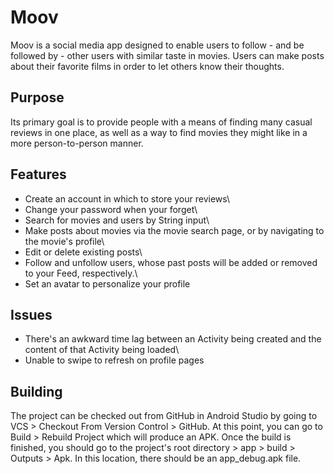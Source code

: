 # Moov
Moov is a social media app designed to enable users to follow - and be followed by - other users with similar taste in movies. Users can make posts about their favorite films in order to let others know their thoughts.

## Purpose
Its primary goal is to provide people with a means of finding many casual reviews in one place, as well as a way to find movies they might like in a more person-to-person manner.

## Features
* Create an account in which to store your reviews\
* Change your password when your forget\
* Search for movies and users by String input\
* Make posts about movies via the movie search page, or by navigating to the movie's profile\
* Edit or delete existing posts\
* Follow and unfollow users, whose past posts will be added or removed to your Feed, respectively.\
* Set an avatar to personalize your profile

## Issues
* There's an awkward time lag between an Activity being created and the content of that Activity being loaded\
* Unable to swipe to refresh on profile pages

## Building
The project can be checked out from GitHub in Android Studio by going to VCS > Checkout From Version Control > GitHub. At this point, you can go to Build > Rebuild Project which will produce an APK. Once the build is finished, you should go to the project's root directory > app > build > Outputs > Apk. In this location, there should be an app_debug.apk file.